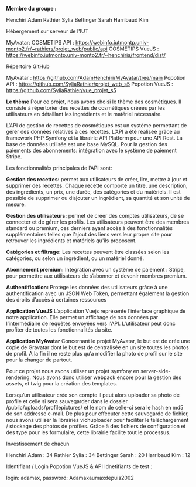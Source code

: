 **Membre du groupe :**

Henchiri Adam
Rathier Sylia
Bettinger Sarah
Harribaud Kim

Hébergement sur serveur de l'IUT

MyAvatar: 
COSMETIPS API : https://webinfo.iutmontp.univ-montp2.fr/~rathiers/projet_web/public/api
COSMETIPS VueJS : https://webinfo.iutmontp.univ-montp2.fr/~henchiria/frontend/dist/

Répertoire GitHub

MyAvatar : https://github.com/AdamHenchiri/MyAvatar/tree/main
Popotion API : https://github.com/SyliaRathier/projet_web_s5
Popotion VueJS : https://github.com/SyliaRathier/vue_projet_s5

**Le thème**
Pour ce projet, nous avons choisi le thème des cosmétiques. Il consiste à répertorier des recettes de cosmétiques créées par les utilisateurs en détaillant les ingrédients et le matériel nécessaire. 

 
L’API de gestion de recettes de cosmétiques est un système permettant de gérer des données relatives à ces recettes.
L’API a été réalisée grâce au framework PHP Symfony et la librairie API Platform pour une API Rest.
La base de données utilisée est une base MySQL.
Pour la gestion des paiements des abonnements: intégration avec le système de paiement Stripe.

Les fonctionnalités principales de l’API sont:

**Gestion des recettes:** permet aux utilisateurs de créer, lire, mettre à jour et supprimer des recettes. Chaque recette comporte un titre, une description, des ingrédients, un prix, une durée, des catégories et du matériels. Il est possible de supprimer ou d’ajouter un ingrédient, sa quantité et son unité de mesure.

**Gestion des utilisateurs:** permet de créer des comptes utilisateurs, de se connecter et de gérer les profils. Les utilisateurs peuvent être des membres standard ou premium, ces derniers ayant accès à des fonctionnalités supplémentaires telles que l’ajout des liens vers leur propre site pour retrouver les ingrédients et matériels qu'ils proposent.

**Catégories et filtrage:** Les recettes peuvent être classées selon les catégories, ou selon un ingrédient, ou un matériel donné.

**Abonnement premium:** Intégration avec un système de paiement : Stripe, pour permettre aux utilisateurs de s’abonner et devenir membres premium.

**Authentification:** Protège les données des utilisateurs grâce à une authentification avec un JSON Web Token, permettant également la gestion des droits d’accès à certaines ressources

**Application VueJS**
L’application Vuejs représente l’interface graphique de notre application. Elle permet un affichage de nos données par l’intermédiaire de requêtes envoyées vers l'API. L'utilisateur peut donc profiter de toutes les fonctionnalités du site.


**Application MyAvatar**
Concernant le projet MyAvatar, le but est de crée une copie de Gravatar dont le but est de centralisée en un site toutes les photos de profil. A la fin il ne reste plus qu’a modifier la photo de profil sur le site pour la changer de partout.

Pour ce projet nous avons utiliser un projet symfony en server-side-rendering. Nous avons donc utiliser webpack encore pour la gestion des assets, et twig pour la création des templates.

Lorsqu’un utilisateur crée son compte il peut alors uploader sa photo de profile et celle si sera sauvegarder dans le dossier /public/uploads/profilepictures/ et le nom de celle-ci sera le hash en md5 de son addresse e-mail. De plus pour effecuter cette sauvegarde de fichier, nous avons utiliser la librairies vichuploader pour faciliter le téléchargement / stockage des photos de profiles. Grâce à des fichiers de configuration et des type pour les formulaire, cette librairie facilite tout le processus.


Investissement de chacun

Henchiri Adam : 34 
Rathier Sylia : 34
Bettinger Sarah : 20
Harribaud Kim : 12

Identifiant / Login
Popotion VueJS & API
Idnetifiants de test :

login: adamax,
password: Adamaxaumaxdepuis2002

